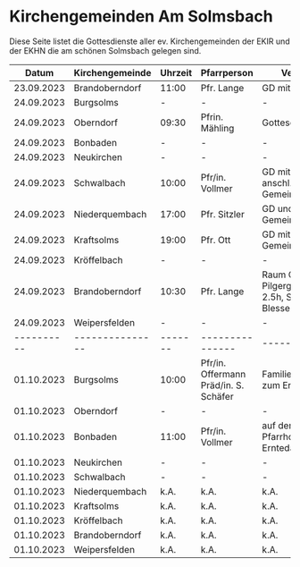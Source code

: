 # Kirchengemeinden Am Solmsbach
Diese Seite listet die Gottesdienste aller ev. Kirchengemeinden der EKIR und der EKHN
die am schönen Solmsbach gelegen sind.

Datum      | Kirchengemeinde | Uhrzeit |   Pfarrperson   | Veranstaltung |
---------- | --------------- | ------- | --------------- | ------------- |
23.09.2023 | Brandoberndorf  |  11:00  | Pfr. Lange      | GD mit Taufe  | 
24.09.2023 | Burgsolms       |    -    |        -        |       -       | 
24.09.2023 | Oberndorf       |  09:30  | Pfrin. Mähling  | Gottesdienst  | 
24.09.2023 | Bonbaden        |    -    |        -        |       -       | 
24.09.2023 | Neukirchen      |    -    |        -        |       -       | 
24.09.2023 | Schwalbach      |  10:00  | Pfr/in. Vollmer  | GD mit Konfi Vorst. und anschl. Gemeindeversammlung | 
24.09.2023 | Niederquembach  |  17:00  | Pfr. Sitzler    | GD und anschl. Gemeindeversammlung | 
24.09.2023 | Kraftsolms      |  19:00  | Pfr. Ott        | GD mit anschl. Gemeindeversammlung | 
24.09.2023 | Kröffelbach     |    -    |        -        |       -       | 
24.09.2023 | Brandoberndorf  |  10:30  | Pfr. Lange      | Raum Ost Pilgergottesdienst 2.5h, Start Kirche Blessenbach |
24.09.2023 | Weipersfelden   |    -    |        -        |       -       |
---------- | --------------- | ------- | --------------- | ------------- | 
01.10.2023 | Burgsolms       |  10:00  | Pfr/in. Offermann <br> Präd/in. S. Schäfer | Familiengottesdienst zum Erntedankfest | 
01.10.2023 | Oberndorf       |    -    |        -        |       -       | 
01.10.2023 | Bonbaden        |  11:00  | Pfr/in. Vollmer         | auf dem ehem. Pfarrhof, Hauptstr. 49, Erntedank mit Katchus | 
01.10.2023 | Neukirchen      |    -    |        -        |       -       | 
01.10.2023 | Schwalbach      |    -    |        -        |       -       | 
01.10.2023 | Niederquembach  |   k.A.  |       k.A.      |       k.A.    | 
01.10.2023 | Kraftsolms      |   k.A.  |       k.A.      |       k.A.    | 
01.10.2023 | Kröffelbach     |   k.A.  |       k.A.      |       k.A.    | 
01.10.2023 | Brandoberndorf  |   k.A.  |       k.A.      |       k.A.    | 
01.10.2023 | Weipersfelden   |   k.A.  |       k.A.      |       k.A.    | 
